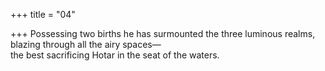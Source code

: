 +++
title = "04"

+++
Possessing two births he has surmounted the three luminous realms,  blazing through all the airy spaces—  
the best sacrificing Hotar in the seat of the waters.  